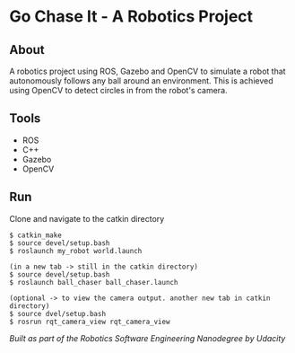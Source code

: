 # Go Chase It - A Robotics Project

## About

A robotics project using ROS, Gazebo and OpenCV to simulate a robot that autonomously follows any ball around an environment. This is achieved using OpenCV to detect circles in from the robot's camera.

## Tools
* ROS
* C++
* Gazebo
* OpenCV

## Run
Clone and navigate to the catkin directory

````
$ catkin_make
$ source devel/setup.bash
$ roslaunch my_robot world.launch

(in a new tab -> still in the catkin directory)
$ source devel/setup.bash
$ roslaunch ball_chaser ball_chaser.launch

(optional -> to view the camera output. another new tab in catkin directory)
$ source dvel/setup.bash
$ rosrun rqt_camera_view rqt_camera_view
````

_Built as part of the Robotics Software Engineering Nanodegree by Udacity_
